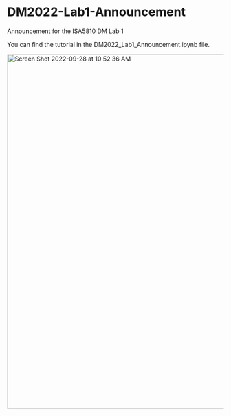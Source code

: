 # DM2022-Lab1-Announcement
Announcement for the ISA5810 DM Lab 1

You can find the tutorial in the DM2022_Lab1_Announcement.ipynb file.

<img width="823" alt="Screen Shot 2022-09-28 at 10 52 36 AM" src="https://user-images.githubusercontent.com/65693754/192676860-fae379ad-1a7d-44a8-9119-cf340d71de77.png">
